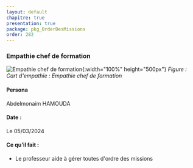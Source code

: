 ```yaml
---
layout: default
chapitre: true
presentation: true
package: pkg_OrderDesMissions
order: 282
---
```



### Empathie chef de formation 

![Empathie chef de formation](/gestion-personnels/diagrammes/pkg_OrderDesMissions/empathie-chef_de_formation_pkg_OrdreDesMissions.svg){:width="100%" height="500px"}
*Figure : Cart d'empathie : Empathie chef de formation*

<!-- note -->

#### Persona

Abdelmonaim HAMOUDA

#### Date :

Le 05/03/2024

#### Ce qu’il fait :

- Le professeur aide à gérer toutes d'ordre des missions

<!-- new slide -->